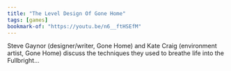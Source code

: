 ```yaml
---
title: "The Level Design Of Gone Home"
tags: [games]
bookmark-of: "https://youtu.be/n6__ftHSEfM"
---
```

Steve Gaynor (designer/writer, Gone Home) and Kate Craig (environment artist, Gone Home) discuss the techniques they used to breathe life into the Fullbright...